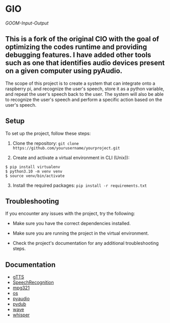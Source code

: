 # GIO

*GOOM-Input-Output*

## This is a fork of the original CIO with the goal of optimizing the codes runtime and providing debugging features. I have added other tools such as one that identifies audio devices present on a given computer using pyAudio. ##

The scope of this project is to create a system that can integrate onto a raspberry pi, and recognize the user's speech, store it as a python variable, and repeat the user's speech back to the user. The system will also be able to recognize the user's speech and perform a specific action based on the user's speech. 

## Setup

To set up the project, follow these steps:

1. Clone the repository: `git clone https://github.com/yourusername/yourproject.git`

2. Create and activate a virtual environment in CLI (Unix)):

```
$ pip install virtualenv
$ python3.10 -m venv venv
$ source venv/bin/activate
```

3. Install the required packages: `pip install -r requirements.txt`

## Troubleshooting

If you encounter any issues with the project, try the following:

- Make sure you have the correct dependencies installed.

- Make sure you are running the project in the virtual environment.

- Check the project's documentation for any additional troubleshooting steps.

## Documentation

- [gTTS](https://pypi.org/project/gTTS/)
- [SpeechRecognition](https://pypi.org/project/SpeechRecognition/)
- [mpg321](https://mpg321.sourceforge.net/)
- [os](https://docs.python.org/3/library/os.html)
- [pyaudio](https://people.csail.mit.edu/hubert/pyaudio/)
- [pydub](https://pypi.org/project/pydub/)
- [wave](https://docs.python.org/3/library/wave.html)
- [whisper](https://github.com/openai/whisper)
